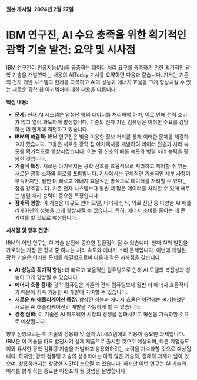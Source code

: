 **원본 게시일: 2024년 2월 27일**

# IBM 연구진, AI 수요 충족을 위한 획기적인 광학 기술 발견: 요약 및 시사점

IBM 연구진이 인공지능(AI)의 급증하는 데이터 처리 요구를 충족하기 위한 획기적인 광학 기술을 개발했다는 내용의 AIToday 기사를 요약하면 다음과 같습니다.  기사는 기존의 전자 기반 시스템의 한계를 극복하고 AI의 성능과 에너지 효율을 크게 향상시킬 수 있는 새로운 광학 칩 아키텍처에 대한 내용을 다룹니다.

**핵심 내용:**

* **문제:**  현재 AI 시스템은 엄청난 양의 데이터를 처리해야 하며, 이로 인해 전력 소비가 많고 열이 과도하게 발생합니다.  기존의 전자 기반 컴퓨팅은 이러한 수요를 감당하는 데 한계에 직면하고 있습니다.
* **IBM의 해결책:** IBM 연구진은 빛을 이용한 정보 처리를 통해 이러한 문제를 해결하고자 했습니다.  그들은 새로운 광학 칩 아키텍처를 개발하여 데이터 전송과 처리 속도를 획기적으로 향상시켰습니다. 이는 광 신호의 빠른 속도와 병렬 처리 능력을 활용한 것입니다.
* **기술적 특징:**  새로운 아키텍처는 광학 신호를 효율적으로 처리하고 제어할 수 있는 새로운 광학 소자와 회로를 포함합니다.  기사에서는 구체적인 기술적인 세부 사항이 부족하지만, 훨씬 더 빠르고 에너지 효율적인 방식으로 데이터를 처리할 수 있다는 점을 강조합니다.  기존 전자 시스템보다 훨씬 더 많은 데이터를 처리할 수 있게 해주는 병렬 처리 능력이 중요한 특징입니다.
* **잠재적 영향:** 이 기술은 대규모 언어 모델, 이미지 인식, 의료 진단 등 다양한 AI 애플리케이션의 성능을 크게 향상시킬 수 있습니다.  특히, 에너지 소비를 줄이는 데 큰 기여를 할 것으로 예상됩니다.


**시사점 및 향후 전망:**

IBM의 이번 연구는 AI 기술 발전에 중요한 전환점이 될 수 있습니다.  현재 AI의 발전을 가로막는 가장 큰 장벽 중 하나는 처리 속도와 에너지 소비 문제입니다.  이번에 개발된 광학 기술은 이러한 문제를 해결함으로써 다음과 같은 시사점을 갖습니다.

* **AI 성능의 획기적 향상:** 더 빠르고 효율적인 컴퓨팅으로 인해 AI 모델의 복잡성과 성능이 크게 향상될 수 있습니다.
* **에너지 효율 증대:**  광학 컴퓨팅은 기존의 전자 컴퓨팅보다 훨씬 더 에너지 효율적이기 때문에 지속 가능한 AI 개발에 기여할 수 있습니다.
* **새로운 AI 애플리케이션 등장:**  향상된 성능과 에너지 효율은 이전에는 불가능했던 새로운 AI 애플리케이션의 개발을 가능하게 할 수 있습니다.
* **경쟁 심화:**  이 기술은 AI 하드웨어 시장의 경쟁을 심화시키고 혁신을 가속화할 것으로 예상됩니다.


향후 전망으로는 이 기술의 상용화 및 실제 AI 시스템에의 적용이 중요한 과제입니다.  IBM은 이 기술을 더욱 발전시켜 실제 제품으로 출시할 것으로 예상되며, 다른 기업들도 이와 유사한 광학 컴퓨팅 기술을 개발하고 상용화하려는 노력을 가속화할 것으로 예상됩니다.  하지만, 광학 컴퓨팅 기술의 상용화에는 아직 많은 기술적, 경제적 과제가 남아 있으며, 상용화까지는 상당한 시간이 소요될 수 있습니다.  하지만 이번 연구는 AI 기술의 미래를 밝게 하는 중요한 이정표가 될 것임은 분명합니다.